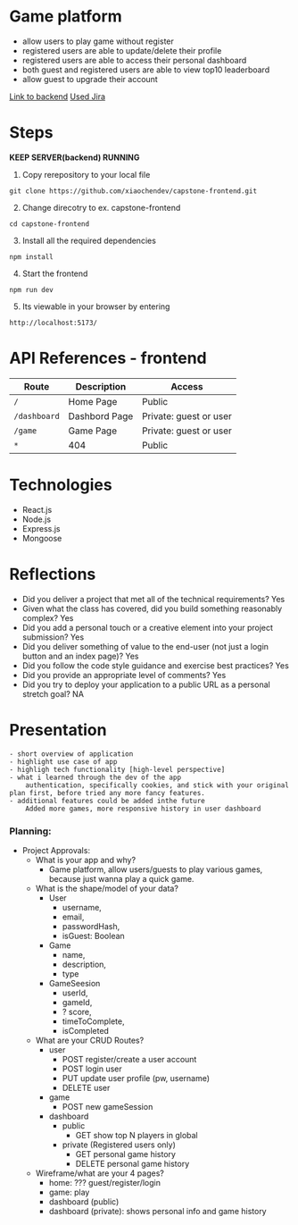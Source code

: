 # Game platform
- allow users to play game without register
- registered users are able to update/delete their profile
- registered users are able to access their personal dashboard
- both guest and registered users are able to view top10 leaderboard
- allow guest to upgrade their account

[Link to backend](https://github.com/xiaochendev/capstone-backend)
[Used Jira](./jira.png)

# Steps
**KEEP SERVER(backend) RUNNING**

1. Copy rerepository to your local file
```
git clone https://github.com/xiaochendev/capstone-frontend.git
```

2. Change direcotry to ex. capstone-frontend
```
cd capstone-frontend
```

3. Install all the required dependencies
```
npm install
```

4. Start the frontend
```
npm run dev
```

5. Its viewable in your browser by entering

```
http://localhost:5173/
```

# API References - frontend
| **Route**          | **Description**                          | **Access**             |
|--|--|--|
|`/`                 | Home Page                                | Public                 |
| `/dashboard`       | Dashbord Page                            | Private: guest or user |
| `/game`            | Game Page                                | Private: guest or user |
| `*`                | 404                                      | Public                 |


# Technologies
- React.js
- Node.js
- Express.js
- Mongoose

# Reflections
- Did you deliver a project that met all of the technical requirements?
    Yes
- Given what the class has covered, did you build something reasonably complex?
    Yes
- Did you add a personal touch or a creative element into your project submission?
    Yes
- Did you deliver something of value to the end-user (not just a login button and an index page)?
    Yes
- Did you follow the code style guidance and exercise best practices?
    Yes
- Did you provide an appropriate level of comments?
    Yes
- Did you try to deploy your application to a public URL as a personal stretch goal?
    NA

# Presentation
    - short overview of application
    - highlight use case of app
    - highligh tech functionality [high-level perspective]
    - what i learned through the dev of the app
        authentication, specifically cookies, and stick with your original plan first, before tried any more fancy features.
    - additional features could be added inthe future
        Added more games, more responsive history in user dashboard

### Planning:
 - Project Approvals:
    - What is your app and why?
        - Game platform, allow users/guests to play various games, because just wanna play a quick game.
    - What is the shape/model of your data?
        - User
            - username,
            - email,
            - passwordHash,
            - isGuest: Boolean
        - Game
            - name,
            - description,
            - type
        - GameSeesion
            - userId, 
            - gameId,
            - ? score,
            - timeToComplete,
            - isCompleted
    - What are your CRUD Routes?
        - user
            - POST register/create a user account
            - POST login user
            - PUT update user profile (pw, username)
            - DELETE user
        - game
            - POST new gameSession
        - dashboard
            - public
                - GET show top N players in global
            - private (Registered users only)
                - GET personal game history
                - DELETE personal game history
    - Wireframe/what are your 4 pages?
        - home:  ??? guest/register/login
        - game: play
        - dashboard (public)
        - dashboard (private): shows personal info and game history
